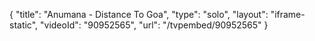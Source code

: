 {
    "title": "Anumana - Distance To Goa",
    "type": "solo",
    "layout": "iframe-static",
    "videoId": "90952565",
    "url": "\/tvpembed\/90952565"
}